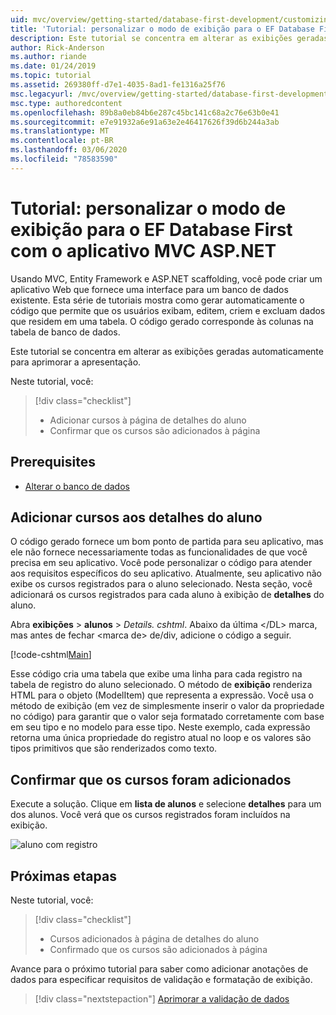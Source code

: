 ```yaml
---
uid: mvc/overview/getting-started/database-first-development/customizing-a-view
title: 'Tutorial: personalizar o modo de exibição para o EF Database First com o aplicativo MVC ASP.NET'
description: Este tutorial se concentra em alterar as exibições geradas automaticamente para aprimorar a apresentação.
author: Rick-Anderson
ms.author: riande
ms.date: 01/24/2019
ms.topic: tutorial
ms.assetid: 269380ff-d7e1-4035-8ad1-fe1316a25f76
msc.legacyurl: /mvc/overview/getting-started/database-first-development/customizing-a-view
msc.type: authoredcontent
ms.openlocfilehash: 89b8a0eb84b6e287c45bc141c68a2c76e63b0e41
ms.sourcegitcommit: e7e91932a6e91a63e2e46417626f39d6b244a3ab
ms.translationtype: MT
ms.contentlocale: pt-BR
ms.lasthandoff: 03/06/2020
ms.locfileid: "78583590"
---
```

# <a name="tutorial-customize-view-for-ef-database-first-with-aspnet-mvc-app"></a>Tutorial: personalizar o modo de exibição para o EF Database First com o aplicativo MVC ASP.NET

Usando MVC, Entity Framework e ASP.NET scaffolding, você pode criar um aplicativo Web que fornece uma interface para um banco de dados existente. Esta série de tutoriais mostra como gerar automaticamente o código que permite que os usuários exibam, editem, criem e excluam dados que residem em uma tabela. O código gerado corresponde às colunas na tabela de banco de dados.

Este tutorial se concentra em alterar as exibições geradas automaticamente para aprimorar a apresentação.

Neste tutorial, você:

> [!div class="checklist"]
> * Adicionar cursos à página de detalhes do aluno
> * Confirmar que os cursos são adicionados à página

## <a name="prerequisites"></a>Prerequisites

* [Alterar o banco de dados](changing-the-database.md)

## <a name="add-courses-to-student-detail"></a>Adicionar cursos aos detalhes do aluno

O código gerado fornece um bom ponto de partida para seu aplicativo, mas ele não fornece necessariamente todas as funcionalidades de que você precisa em seu aplicativo. Você pode personalizar o código para atender aos requisitos específicos do seu aplicativo. Atualmente, seu aplicativo não exibe os cursos registrados para o aluno selecionado. Nesta seção, você adicionará os cursos registrados para cada aluno à exibição de **detalhes** do aluno.

Abra **exibições** > **alunos** > *Details. cshtml*. Abaixo da última &lt;/DL&gt; marca, mas antes de fechar &lt;marca de&gt; de/div, adicione o código a seguir.

[!code-cshtml[Main](customizing-a-view/samples/sample1.cshtml)]

Esse código cria uma tabela que exibe uma linha para cada registro na tabela de registro do aluno selecionado. O método de **exibição** renderiza HTML para o objeto (ModelItem) que representa a expressão. Você usa o método de exibição (em vez de simplesmente inserir o valor da propriedade no código) para garantir que o valor seja formatado corretamente com base em seu tipo e no modelo para esse tipo. Neste exemplo, cada expressão retorna uma única propriedade do registro atual no loop e os valores são tipos primitivos que são renderizados como texto.

## <a name="confirm-courses-are-added"></a>Confirmar que os cursos foram adicionados

Execute a solução. Clique em **lista de alunos** e selecione **detalhes** para um dos alunos. Você verá que os cursos registrados foram incluídos na exibição.

![aluno com registro](customizing-a-view/_static/image1.png)

## <a name="next-steps"></a>Próximas etapas
Neste tutorial, você:

> [!div class="checklist"]
> * Cursos adicionados à página de detalhes do aluno
> * Confirmado que os cursos são adicionados à página

Avance para o próximo tutorial para saber como adicionar anotações de dados para especificar requisitos de validação e formatação de exibição.
> [!div class="nextstepaction"]
> [Aprimorar a validação de dados](enhancing-data-validation.md)
